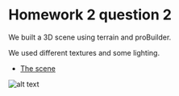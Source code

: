 <h1>Homework 2 question 2</h1>
<p>We built a 3D scene  using terrain and proBuilder.</p>
<p>We used different textures and some lighting.</p>


* [The scene ](https://oravital7.itch.io/ex10) 


![alt text](https://github.com/arielBar1295/unity/blob/master/Ex10/WhatsApp%20Image%202020-06-10%20at%2015.36.35.jpeg)
